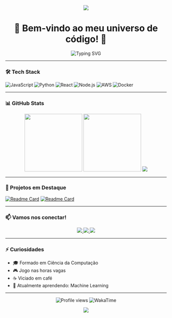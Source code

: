 <p align="center">
  <img src="https://capsule-render.vercel.app/api?type=waving&color=gradient&height=200&section=header&text=Davi%20Stars&fontSize=80&fontAlignY=35&animation=twinkling"/>
</p>

<h1 align="center">🌟 Bem-vindo ao meu universo de código! 🚀</h1>

<div align="center">
  <img src="https://readme-typing-svg.demolab.com?font=Fira+Code&pause=1000&color=27A4F7&center=true&vCenter=true&width=435&lines=Full-Stack+Developer;Open-Source+Enthusiast;Tech+Innovator;Problem+Solver" alt="Typing SVG" />
</div>

---

### 🛠️ Tech Stack

![JavaScript](https://img.shields.io/badge/-JavaScript-F7DF1E?style=flat-square&logo=javascript&logoColor=black)
![Python](https://img.shields.io/badge/-Python-3776AB?style=flat-square&logo=python&logoColor=white)
![React](https://img.shields.io/badge/-React-61DAFB?style=flat-square&logo=react&logoColor=black)
![Node.js](https://img.shields.io/badge/-Node.js-339933?style=flat-square&logo=node.js&logoColor=white)
![AWS](https://img.shields.io/badge/-AWS-232F3E?style=flat-square&logo=amazon-aws)
![Docker](https://img.shields.io/badge/-Docker-2496ED?style=flat-square&logo=docker&logoColor=white)

---

### 📊 GitHub Stats

<div align="center">
  <img height="180em" src="https://github-readme-stats.vercel.app/api?username=Davi-Stars&show_icons=true&theme=dark&include_all_commits=true&count_private=true"/>
  <img height="180em" src="https://github-readme-stats.vercel.app/api/top-langs/?username=Davi-Stars&layout=compact&langs_count=7&theme=dark"/>
  <img src="https://streak-stats.demolab.com?user=Davi-Stars&theme=dark&date_format=j%20M%5B%20Y%5D"/>
</div>

---

### 🚀 Projetos em Destaque

[![Readme Card](https://github-readme-stats.vercel.app/api/pin/?username=Davi-Stars&repo=project-1&theme=dark)](https://github.com/Davi-Stars/project-1)
[![Readme Card](https://github-readme-stats.vercel.app/api/pin/?username=Davi-Stars&repo=project-2&theme=dark)](https://github.com/Davi-Stars/project-2)

---

### 📫 Vamos nos conectar!

<div align="center"> 
  <a href="https://linkedin.com/in/seu-linkedin" target="_blank">
    <img src="https://img.shields.io/badge/-LinkedIn-%230077B5?style=for-the-badge&logo=linkedin&logoColor=white">
  </a>
  
  <a href="mailto:seu@email.com">
    <img src="https://img.shields.io/badge/-Gmail-%23333?style=for-the-badge&logo=gmail&logoColor=white">
  </a>
  
  <a href="https://instagram.com/seu-instagram">
    <img src="https://img.shields.io/badge/-Instagram-%23E4405F?style=for-the-badge&logo=instagram&logoColor=white">
  </a>
</div>

---

### ⚡ Curiosidades

- 🎓 Formado em Ciência da Computação
- 🎮 Jogo nas horas vagas
- ☕ Viciado em café
- 🌱 Atualmente aprendendo: Machine Learning

---

<p align="center">
  <img src="https://komarev.com/ghpvc/?username=Davi-Stars&color=blueviolet&style=flat-square" alt="Profile views"/>
  <img src="https://wakatime.com/badge/user/your-wakatime-id.svg" alt="WakaTime"/>
</p>

<p align="center">
  <img src="https://capsule-render.vercel.app/api?type=waving&color=gradient&height=100&section=footer&animation=twinkling"/>
</p>
